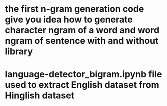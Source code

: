 # the first n-gram generation code give you idea how to generate character ngram of a word and word ngram of sentence with and without library
# language-detector_bigram.ipynb file used to extract English dataset from Hinglish dataset
